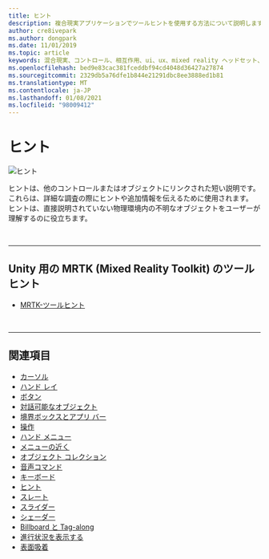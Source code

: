 ```yaml
---
title: ヒント
description: 複合現実アプリケーションでツールヒントを使用する方法について説明します。これは、別のコントロールまたはオブジェクトにリンクされている短い説明です。
author: cre8ivepark
ms.author: dongpark
ms.date: 11/01/2019
ms.topic: article
keywords: 混合現実、コントロール、相互作用、ui、ux、mixed reality ヘッドセット、windows mixed reality ヘッドセット、仮想現実のヘッドセット、HoloLens、ツールヒント、MRTK、Mixed Reality Toolkit
ms.openlocfilehash: bed9e83cac381fceddbf94cd4048d36427a27874
ms.sourcegitcommit: 2329db5a76dfe1b844e21291dbc8ee3888ed1b81
ms.translationtype: MT
ms.contentlocale: ja-JP
ms.lasthandoff: 01/08/2021
ms.locfileid: "98009412"
---
```

# <a name="tooltip"></a>ヒント

![ヒント](images/UX_Hero_Tooltip.jpg)

ヒントは、他のコントロールまたはオブジェクトにリンクされた短い説明です。 これらは、詳細な調査の際にヒントや追加情報を伝えるために使用されます。 ヒントは、直接説明されていない物理環境内の不明なオブジェクトをユーザーが理解するのに役立ちます。 

<br>

---

## <a name="tooltip-in-mrtk-mixed-reality-toolkit-for-unity"></a>Unity 用の MRTK (Mixed Reality Toolkit) のツールヒント

* [MRTK-ツールヒント](https://microsoft.github.io/MixedRealityToolkit-Unity/Documentation/README_Tooltip.html)

<br>

---

## <a name="see-also"></a>関連項目

* [カーソル](cursors.md)
* [ハンド レイ](point-and-commit.md)
* [ボタン](button.md)
* [対話可能なオブジェクト](interactable-object.md)
* [境界ボックスとアプリ バー](app-bar-and-bounding-box.md)
* [操作](direct-manipulation.md)
* [ハンド メニュー](hand-menu.md)
* [メニューの近く](near-menu.md)
* [オブジェクト コレクション](object-collection.md)
* [音声コマンド](voice-input.md)
* [キーボード](keyboard.md)
* [ヒント](tooltip.md)
* [スレート](slate.md)
* [スライダー](slider.md)
* [シェーダー](shader.md)
* [Billboard と Tag-along](billboarding-and-tag-along.md)
* [進行状況を表示する](progress.md)
* [表面吸着](surface-magnetism.md)
